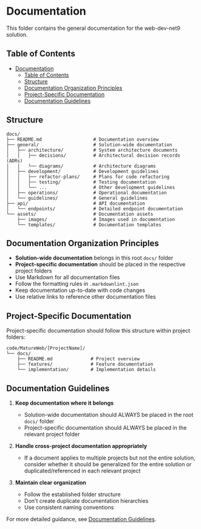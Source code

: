 # Documentation

This folder contains the general documentation for the web-dev-net9 solution.

## Table of Contents

* [Documentation](#documentation)
  * [Table of Contents](#table-of-contents)
  * [Structure](#structure)
  * [Documentation Organization Principles](#documentation-organization-principles)
  * [Project-Specific Documentation](#project-specific-documentation)
  * [Documentation Guidelines](#documentation-guidelines)

## Structure

```
docs/
├── README.md                   # Documentation overview
├── general/                    # Solution-wide documentation
│   ├── architecture/           # System architecture documents
│   │   ├── decisions/          # Architectural decision records (ADRs)
│   │   └── diagrams/           # Architecture diagrams
│   ├── development/            # Development guidelines
│   │   ├── refactor-plans/     # Plans for code refactoring
│   │   ├── testing/            # Testing documentation
│   │   └── ...                 # Other development guidelines
│   ├── operations/             # Operational documentation
│   └── guidelines/             # General guidelines
├── api/                        # API documentation
│   └── endpoints/              # Detailed endpoint documentation
└── assets/                     # Documentation assets
    ├── images/                 # Images used in documentation
    └── templates/              # Documentation templates
```

## Documentation Organization Principles

* **Solution-wide documentation** belongs in this root `docs/` folder
* **Project-specific documentation** should be placed in the respective project folders
* Use Markdown for all documentation files
* Follow the formatting rules in `.markdownlint.json`
* Keep documentation up-to-date with code changes
* Use relative links to reference other documentation files

## Project-Specific Documentation

Project-specific documentation should follow this structure within project folders:

```
code/MatureWeb/[ProjectName]/
└── docs/
    ├── README.md              # Project overview
    ├── features/              # Feature documentation
    └── implementation/        # Implementation details
```

## Documentation Guidelines

1. **Keep documentation where it belongs**
   * Solution-wide documentation should ALWAYS be placed in the root `docs/` folder
   * Project-specific documentation should ALWAYS be placed in the relevant project folder

2. **Handle cross-project documentation appropriately**
   * If a document applies to multiple projects but not the entire solution, consider whether it
     should be generalized for the entire solution or duplicated/referenced in each relevant project

3. **Maintain clear organization**
   * Follow the established folder structure
   * Don't create duplicate documentation hierarchies
   * Use consistent naming conventions

For more detailed guidance, see [Documentation Guidelines](./general/guidelines/documentation.md).